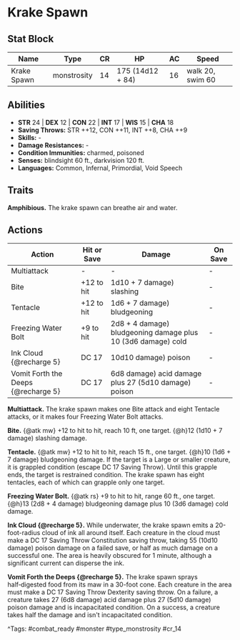 # Krake Spawn

## Stat Block

| Name | Type | CR | HP | AC | Speed |
|------|------|----|----|----|-------|
| Krake Spawn | monstrosity | 14 | 175 (14d12 + 84) | 16 | walk 20, swim 60 |

## Abilities

- **STR** 24 | **DEX** 12 | **CON** 22 | **INT** 17 | **WIS** 15 | **CHA** 18
- **Saving Throws:** STR ++12, CON ++11, INT ++8, CHA ++9  
- **Skills:** -  
- **Damage Resistances:** -  
- **Condition Immunities:** charmed, poisoned  
- **Senses:** blindsight 60 ft., darkvision 120 ft.  
- **Languages:** Common, Infernal, Primordial, Void Speech

## Traits

**Amphibious.** The krake spawn can breathe air and water.


## Actions

| Action | Hit or Save | Damage | On Save |
|--------|--------------|--------|----------|
| Multiattack | - | - | - |
| Bite | +12 to hit | 1d10 + 7 damage) slashing | - |
| Tentacle | +12 to hit | 1d6 + 7 damage) bludgeoning | - |
| Freezing Water Bolt | +9 to hit | 2d8 + 4 damage) bludgeoning damage plus 10 (3d6 damage) cold | - |
| Ink Cloud {@recharge 5} | DC 17 | 10d10 damage) poison | - |
| Vomit Forth the Deeps {@recharge 5} | DC 17 | 6d8 damage) acid damage plus 27 (5d10 damage) poison | - |

**Multiattack.** The krake spawn makes one Bite attack and eight Tentacle attacks, or it makes four Freezing Water Bolt attacks.

**Bite.** {@atk mw} +12 to hit to hit, reach 10 ft, one target. {@h}12 (1d10 + 7 damage) slashing damage.

**Tentacle.** {@atk mw} +12 to hit to hit, reach 15 ft., one target. {@h}10 (1d6 + 7 damage) bludgeoning damage. If the target is a Large or smaller creature, it is grappled condition (escape DC 17 Saving Throw). Until this grapple ends, the target is restrained condition. The krake spawn has eight tentacles, each of which can grapple only one target.

**Freezing Water Bolt.** {@atk rs} +9 to hit to hit, range 60 ft., one target. {@h}13 (2d8 + 4 damage) bludgeoning damage plus 10 (3d6 damage) cold damage.

**Ink Cloud {@recharge 5}.** While underwater, the krake spawn emits a 20-foot-radius cloud of ink all around itself. Each creature in the cloud must make a DC 17 Saving Throw Constitution saving throw, taking 55 (10d10 damage) poison damage on a failed save, or half as much damage on a successful one. The area is heavily obscured for 1 minute, although a significant current can disperse the ink.

**Vomit Forth the Deeps {@recharge 5}.** The krake spawn sprays half‑digested food from its maw in a 30-foot cone. Each creature in the area must make a DC 17 Saving Throw Dexterity saving throw. On a failure, a creature takes 27 (6d8 damage) acid damage plus 27 (5d10 damage) poison damage and is incapacitated condition. On a success, a creature takes half the damage and isn't incapacitated condition.


^Tags: #combat_ready #monster #type_monstrosity #cr_14